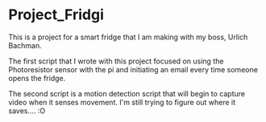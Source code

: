 # Project_Fridgi
This is a project for a smart fridge that I am making with my boss, Urlich Bachman. 

The first script that I wrote with this project focused on using the Photoresistor sensor with the pi and initiating an email every time someone opens the fridge.

The second script is a motion detection script that will begin to capture video when it senses movement. I'm still trying to figure out where it saves.... :O



